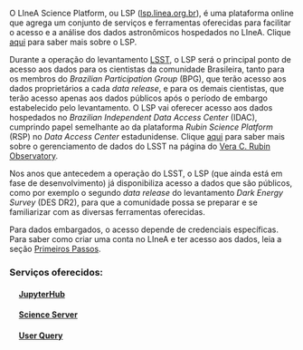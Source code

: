 O LIneA Science Platform, ou LSP ([lsp.linea.org.br](https://lsp.linea.org.br/)), é uma plataforma online que agrega um conjunto de serviços e ferramentas oferecidas para facilitar o acesso e a análise dos dados astronômicos hospedados no LIneA. Clique [aqui](https://lsp.linea.org.br/about) para saber mais sobre o LSP.   


Durante a operação do levantamento [LSST](http://lsst.org), o LSP será o principal ponto de acesso aos dados para os cientistas da comunidade Brasileira, tanto para os membros do _Brazilian Participation Group_ (BPG), que terão acesso aos dados proprietários a cada _data release_, e para os demais cientistas, que terão acesso apenas aos dados públicos após o período de embargo estabelecido pelo levantamento. O LSP vai oferecer acesso aos dados hospedados no _Brazilian Independent Data Access Center_ (IDAC), cumprindo papel semelhante ao da plataforma _Rubin Science Platform_ (RSP) no _Data Access Center_ estadunidense. Clique [aqui](https://www.lsst.org/about/dm) para saber mais sobre o gerenciamento de dados do LSST na página do [Vera C. Rubin Observatory](https://www.lsst.org).  

Nos anos que antecedem a operação do LSST, o LSP (que ainda está em fase de desenvolvimento) já disponibiliza acesso a dados que são públicos, como por exemplo o segundo _data release_ do levantamento *_Dark Energy Survey_* (DES DR2), para que a comunidade possa se preparar e se familiarizar com as diversas ferramentas oferecidas. 

Para dados embargados, o acesso depende de credenciais específicas. Para saber como criar uma conta no LIneA e ter acesso aos dados, leia a seção [Primeiros Passos](https://docs.linea.org.br/primeiros_passos.html). 


### Serviços oferecidos: 

#### &nbsp;&nbsp;&nbsp;&nbsp; [JupyterHub](jupyter.md)
#### &nbsp;&nbsp;&nbsp;&nbsp; [Science Server](sci_server.md)
#### &nbsp;&nbsp;&nbsp;&nbsp; [User Query](user_query.md)

